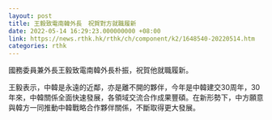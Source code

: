 ```yaml
---
layout: post
title: 王毅致電南韓外長　祝賀對方就職履新
date: 2022-05-14 16:29:23.000000000 +08:00
link: https://news.rthk.hk/rthk/ch/component/k2/1648540-20220514.htm
categories: rthk
---
```


國務委員兼外長王毅致電南韓外長朴振，祝賀他就職履新。

王毅表示，中韓是永遠的近鄰，亦是離不開的夥伴，今年是中韓建交30周年，30年來，中韓關係全面快速發展，各領域交流合作成果豐碩。在新形勢下，中方願意與韓方一同推動中韓戰略合作夥伴關係，不斷取得更大發展。
